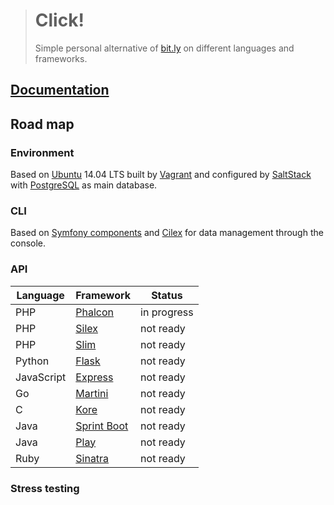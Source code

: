 > # Click!
>
> Simple personal alternative of [bit.ly](https://bitly.com/) on different languages and frameworks.

## [Documentation](docs)

## Road map

### Environment

Based on [Ubuntu](http://www.ubuntu.com/) 14.04 LTS built by [Vagrant](https://www.vagrantup.com/)
and configured by [SaltStack](http://saltstack.com/) with [PostgreSQL](http://www.postgresql.org/) as main database.

### CLI

Based on [Symfony components](http://symfony.com/components) and [Cilex](https://github.com/Cilex/Cilex) for data
management through the console.

### API

| Language   | Framework                                                     | Status      |
| ---------- | ------------------------------------------------------------- | ----------- |
| PHP        | [Phalcon](https://github.com/phalcon/cphalcon)                | in progress |
| PHP        | [Silex](https://github.com/silexphp/Silex)                    | not ready   |
| PHP        | [Slim](https://github.com/slimphp/Slim)                       | not ready   |
| Python     | [Flask](https://github.com/mitsuhiko/flask)                   | not ready   |
| JavaScript | [Express](https://github.com/strongloop/express)              | not ready   |
| Go         | [Martini](https://github.com/go-martini/martini)              | not ready   |
| C          | [Kore](https://github.com/jorisvink/kore)                     | not ready   |
| Java       | [Sprint Boot](https://github.com/spring-projects/spring-boot) | not ready   |
| Java       | [Play](https://github.com/playframework/playframework)        | not ready   |
| Ruby       | [Sinatra](https://github.com/sinatra/sinatra)                 | not ready   |

### Stress testing
